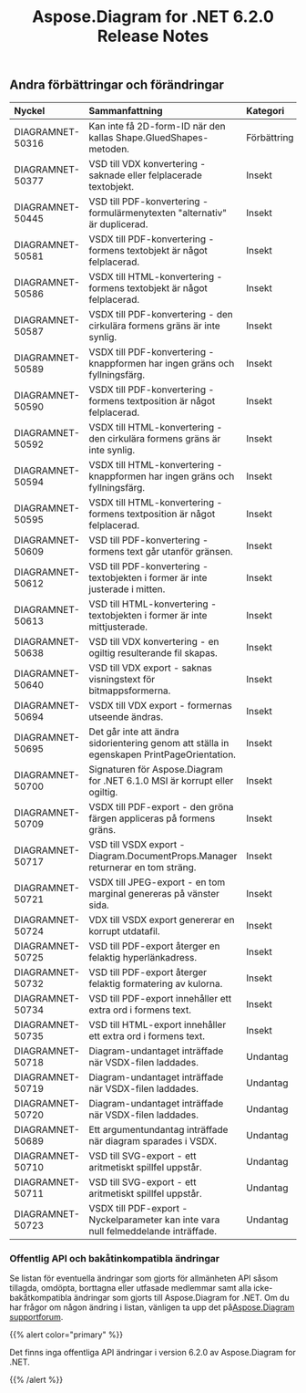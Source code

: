 ﻿---
title: Aspose.Diagram for .NET 6.2.0 Release Notes
type: docs
weight: 100
url: /sv/net/aspose-diagram-for-net-6-2-0-release-notes/
---
## **Andra förbättringar och förändringar**

|**Nyckel** |**Sammanfattning** |**Kategori** |
|:- |:- |:- |
|DIAGRAMNET-50316 | Kan inte få 2D-form-ID när den kallas Shape.GluedShapes-metoden.| Förbättring|
|DIAGRAMNET-50377 |VSD till VDX konvertering - saknade eller felplacerade textobjekt.| Insekt|
|DIAGRAMNET-50445 | VSD till PDF-konvertering - formulärmenytexten "alternativ" är duplicerad.| Insekt|
|DIAGRAMNET-50581 | VSDX till PDF-konvertering - formens textobjekt är något felplacerad.| Insekt|
|DIAGRAMNET-50586 | VSDX till HTML-konvertering - formens textobjekt är något felplacerad.| Insekt|
|DIAGRAMNET-50587 | VSDX till PDF-konvertering - den cirkulära formens gräns är inte synlig.| Insekt|
|DIAGRAMNET-50589 | VSDX till PDF-konvertering - knappformen har ingen gräns och fyllningsfärg.| Insekt|
|DIAGRAMNET-50590 | VSDX till PDF-konvertering - formens textposition är något felplacerad.| Insekt|
|DIAGRAMNET-50592 | VSDX till HTML-konvertering - den cirkulära formens gräns är inte synlig.| Insekt|
|DIAGRAMNET-50594 | VSDX till HTML-konvertering - knappformen har ingen gräns och fyllningsfärg.| Insekt|
|DIAGRAMNET-50595 | VSDX till HTML-konvertering - formens textposition är något felplacerad.| Insekt|
|DIAGRAMNET-50609 | VSD till PDF-konvertering - formens text går utanför gränsen.| Insekt|
|DIAGRAMNET-50612 |VSD till PDF-konvertering - textobjekten i former är inte justerade i mitten.| Insekt|
|DIAGRAMNET-50613 | VSD till HTML-konvertering - textobjekten i former är inte mittjusterade.| Insekt|
|DIAGRAMNET-50638 | VSD till VDX konvertering - en ogiltig resulterande fil skapas.| Insekt|
|DIAGRAMNET-50640 | VSD till VDX export - saknas visningstext för bitmappsformerna.| Insekt|
|DIAGRAMNET-50694 | VSDX till VDX export - formernas utseende ändras.| Insekt|
|DIAGRAMNET-50695 | Det går inte att ändra sidorientering genom att ställa in egenskapen PrintPageOrientation.| Insekt|
|DIAGRAMNET-50700 | Signaturen för Aspose.Diagram for .NET 6.1.0 MSI är korrupt eller ogiltig.| Insekt|
|DIAGRAMNET-50709 | VSDX till PDF-export - den gröna färgen appliceras på formens gräns.| Insekt|
|DIAGRAMNET-50717 | VSD till VSDX export - Diagram.DocumentProps.Manager returnerar en tom sträng.| Insekt|
|DIAGRAMNET-50721 | VSDX till JPEG-export - en tom marginal genereras på vänster sida.| Insekt|
|DIAGRAMNET-50724 | VDX till VSDX export genererar en korrupt utdatafil.| Insekt|
|DIAGRAMNET-50725 | VSD till PDF-export återger en felaktig hyperlänkadress.| Insekt|
|DIAGRAMNET-50732 | VSD till PDF-export återger felaktig formatering av kulorna.| Insekt|
|DIAGRAMNET-50734 |VSD till PDF-export innehåller ett extra ord i formens text.| Insekt|
|DIAGRAMNET-50735 | VSD till HTML-export innehåller ett extra ord i formens text.| Insekt|
|DIAGRAMNET-50718 | Diagram-undantaget inträffade när VSDX-filen laddades.| Undantag|
|DIAGRAMNET-50719 | Diagram-undantaget inträffade när VSDX-filen laddades.| Undantag|
|DIAGRAMNET-50720 | Diagram-undantaget inträffade när VSDX-filen laddades.| Undantag|
|DIAGRAMNET-50689 | Ett argumentundantag inträffade när diagram sparades i VSDX.| Undantag|
|DIAGRAMNET-50710 | VSD till SVG-export - ett aritmetiskt spillfel uppstår.| Undantag|
|DIAGRAMNET-50711 | VSD till SVG-export - ett aritmetiskt spillfel uppstår.| Undantag|
|DIAGRAMNET-50723 | VSDX till PDF-export - Nyckelparameter kan inte vara null felmeddelande inträffade.| Undantag|
### **Offentlig API och bakåtinkompatibla ändringar**
Se listan för eventuella ändringar som gjorts för allmänheten API såsom tillagda, omdöpta, borttagna eller utfasade medlemmar samt alla icke-bakåtkompatibla ändringar som gjorts till Aspose.Diagram for .NET. Om du har frågor om någon ändring i listan, vänligen ta upp det på[Aspose.Diagram supportforum](https://forum.aspose.com/c/diagram/17).

{{% alert color="primary" %}} 

Det finns inga offentliga API ändringar i version 6.2.0 av Aspose.Diagram for .NET.

{{% /alert %}}
